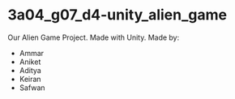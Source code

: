 # 3a04_g07_d4-unity_alien_game
Our Alien Game Project. Made with Unity.
Made by:
 - Ammar
 - Aniket
 - Aditya
 - Keiran
 - Safwan
